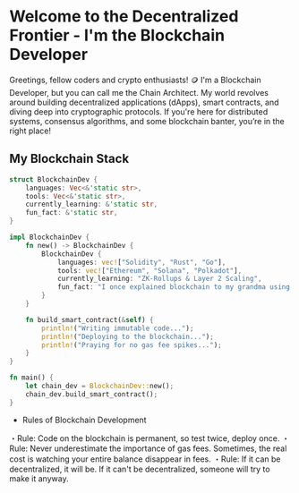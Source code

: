 # Welcome to the Decentralized Frontier - I'm the Blockchain Developer  
Greetings, fellow coders and crypto enthusiasts! 🪙 I'm a Blockchain Developer, but you can call me the Chain Architect. My world revolves around building decentralized applications (dApps), smart contracts, and diving deep into cryptographic protocols. If you're here for distributed systems, consensus algorithms, and some blockchain banter, you’re in the right place!

## My Blockchain Stack

```rust
struct BlockchainDev {
    languages: Vec<&'static str>,
    tools: Vec<&'static str>,
    currently_learning: &'static str,
    fun_fact: &'static str,
}

impl BlockchainDev {
    fn new() -> BlockchainDev {
        BlockchainDev {
            languages: vec!["Solidity", "Rust", "Go"],
            tools: vec!["Ethereum", "Solana", "Polkadot"],
            currently_learning: "ZK-Rollups & Layer 2 Scaling",
            fun_fact: "I once explained blockchain to my grandma using Lego blocks. She’s now a Bitcoin HODLer.",
        }
    }

    fn build_smart_contract(&self) {
        println!("Writing immutable code...");
        println!("Deploying to the blockchain...");
        println!("Praying for no gas fee spikes...");
    }
}

fn main() {
    let chain_dev = BlockchainDev::new();
    chain_dev.build_smart_contract();
}

```
- Rules of Blockchain Development

・Rule: Code on the blockchain is permanent, so test twice, deploy once.
・Rule: Never underestimate the importance of gas fees. Sometimes, the real cost is watching your entire balance disappear in fees.
・Rule: If it can be decentralized, it will be. If it can't be decentralized, someone will try to make it anyway.
